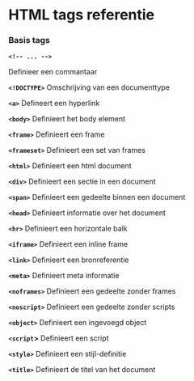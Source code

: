 HTML tags referentie
====================

### Basis tags

**`<!-- ... -->`**

Definieer een commantaar

**`<!DOCTYPE>`**
Omschrijving van een documenttype

**`<a>`**
Defineert een hyperlink

**`<body>`**
Definieert het body element

**`<frame>`**
Definieert een frame

**`<frameset>`**
Definieert een set van frames

**`<html>`**
Definieert een html document

**`<div>`**
Definieert een sectie in een document

**`<span>`**
Definieert een gedeelte binnen een document

**`<head>`**
Definieert informatie over het document

**`<hr>`**
Definieert een horizontale balk

**`<iframe>`**
Definieert een inline frame

**`<link>`**
Definieert een bronreferentie

**`<meta>`**
Definieert meta informatie

**`<noframes>`**
Definieert een gedeelte zonder frames

**`<noscript>`**
Definieert een gedeelte zonder scripts

**`<object>`**
Definieert een ingevoegd object

**`<script`>**
Definieert een script

**`<style>`**
Definieert een stijl-definitie

**`<title>`**
Definieert de titel van het document
